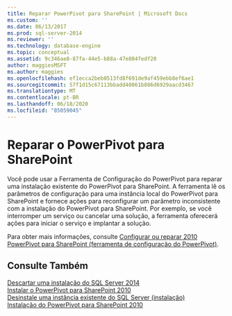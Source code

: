 ```yaml
---
title: Reparar PowerPivot para SharePoint | Microsoft Docs
ms.custom: ''
ms.date: 06/13/2017
ms.prod: sql-server-2014
ms.reviewer: ''
ms.technology: database-engine
ms.topic: conceptual
ms.assetid: 9c346ae8-87fa-44e5-b88a-47e804fedf20
author: maggiesMSFT
ms.author: maggies
ms.openlocfilehash: ef1ecca2beb0513fd8f691de9af459ebb8ef6ae1
ms.sourcegitcommit: 57f1d15c67113bbadd40861b886d6929aacd3467
ms.translationtype: MT
ms.contentlocale: pt-BR
ms.lasthandoff: 06/18/2020
ms.locfileid: "85059045"
---
```

# <a name="repair-powerpivot-for-sharepoint"></a>Reparar o PowerPivot para SharePoint
  Você pode usar a Ferramenta de Configuração do PowerPivot para reparar uma instalação existente do PowerPivot para SharePoint. A ferramenta lê os parâmetros de configuração para uma instância local do PowerPivot para SharePoint e fornece ações para reconfigurar um parâmetro inconsistente com a instalação do PowerPivot para SharePoint. Por exemplo, se você interromper um serviço ou cancelar uma solução, a ferramenta oferecerá ações para iniciar o serviço e implantar a solução.  
  
 Para obter mais informações, consulte [Configurar ou reparar 2010 PowerPivot para SharePoint &#40;ferramenta de configuração do PowerPivot&#41;](../../../2014/analysis-services/configure-repair-powerpivot-sharepoint-2010.md).  
  
## <a name="see-also"></a>Consulte Também  
 [Descartar uma instalação do SQL Server 2014](../../database-engine/install-windows/repair-a-failed-sql-server-installation.md)   
 [Instalar o PowerPivot para SharePoint 2010](../../../2014/sql-server/install/install-powerpivot-for-sharepoint-2010.md)   
 [Desinstale uma instância existente do SQL Server &#40;instalação&#41;](../../../2014/sql-server/install/uninstall-an-existing-instance-of-sql-server-setup.md)   
 [Instalação do PowerPivot para SharePoint 2010](../../../2014/sql-server/install/powerpivot-for-sharepoint-2010-installation.md)  
  
  
